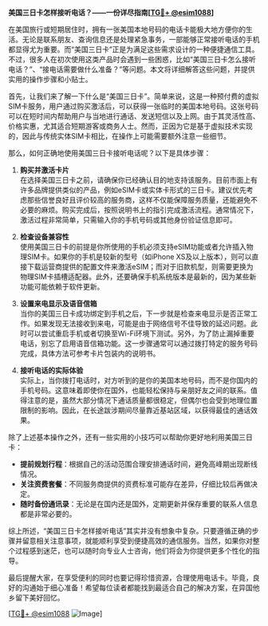**美国三日卡怎样接听电话？——一份详尽指南[[TG💪+ @esim1088](https://t.me/s/esim1088)]**

在美国旅行或短期居住时，拥有一张美国本地号码的电话卡能极大地方便你的生活。无论是联系朋友、查询信息还是处理紧急事务，一部能够正常接听电话的手机都显得尤为重要。而“美国三日卡”正是为满足这些需求设计的一种便捷通信工具。不过，很多人在初次使用这类产品时会遇到一些困惑，比如“美国三日卡怎么接听电话？”、“接电话需要做什么准备？”等问题。本文将详细解答这些问题，并提供实用的操作步骤和小贴士。

首先，让我们来了解一下什么是“美国三日卡”。简单来说，这是一种预付费的虚拟SIM卡服务，用户通过购买激活后，可以获得一张临时的美国本地号码。这张号码可以在短时间内帮助用户与当地进行通话、发送短信以及上网。由于其灵活性高、价格实惠，尤其适合短期游客或商务人士。然而，正因为它是基于虚拟技术实现的，因此与传统实体SIM卡相比，在操作上可能需要额外注意一些细节。

那么，如何正确地使用美国三日卡接听电话呢？以下是具体步骤：

1. **购买并激活卡片**  
   在选择美国三日卡之前，请确保你已经确认目的地支持该服务。目前市面上有许多品牌提供类似的产品，例如eSIM卡或实体卡形式的三日卡。建议优先考虑那些信誉良好且评价较高的服务商，这样不仅能保障服务质量，还能避免不必要的麻烦。购买完成后，按照说明书上的指引完成激活流程。通常情况下，激活过程非常简单，只需输入你的手机号码或其他身份验证信息即可。

2. **检查设备兼容性**  
   使用美国三日卡的前提是你所使用的手机必须支持eSIM功能或者允许插入物理SIM卡。如果你的手机是较新的型号（如iPhone XS及以上版本），则可以直接下载运营商提供的配置文件来激活eSIM；而对于旧款机型，则需要更换为物理SIM卡插槽适配器。此外，还要确保手机系统版本是最新的，因为某些新功能可能依赖于软件更新。

3. **设置来电显示及语音信箱**  
   当你的美国三日卡成功绑定到手机之后，下一步就是检查来电显示是否正常工作。如果发现无法接收到来电，可能是由于网络信号不佳导致的延迟问题。此时可以尝试重启手机或者切换至Wi-Fi环境下测试。另外，为了防止漏掉重要电话，别忘了启用语音信箱功能。这一步骤通常可以通过拨打特定的服务号码完成，具体方法可参考卡片包装内的说明书。

4. **接听电话的实际体验**  
   实际上，当你拨打电话时，对方听到的是你的美国本地号码，而不是你国内的手机号码。这意味着即使你在国外，也能轻松保持与亲朋好友之间的联系。值得注意的是，虽然大部分情况下通话质量都很稳定，但偶尔也会受到地理位置限制的影响。因此，在长途跋涉期间尽量靠近基站区域，以获得最佳的通话效果。

除了上述基本操作之外，还有一些实用的小技巧可以帮助你更好地利用美国三日卡：

- **提前规划行程**：根据自己的活动范围合理安排通话时间，避免高峰期出现断线情况。
- **关注资费套餐**：不同服务商提供的资费标准可能存在差异，仔细比较后再做决定。
- **随时备份通讯录**：无论是在国内还是国外，定期更新并保存重要的联系人信息都是非常必要的。

综上所述，“美国三日卡怎样接听电话”其实并没有想象中复杂。只要遵循正确的步骤并留意相关注意事项，就能顺利享受到便捷高效的通信服务。当然，如果你对整个过程感到迷茫，也可以随时向专业人士咨询，他们将会为你提供更多个性化的指导。

最后提醒大家，在享受便利的同时也要记得珍惜资源，合理使用电话卡。毕竟，良好的沟通始于细心准备！希望每位读者都能找到最适合自己的解决方案，在异国他乡留下美好回忆。  

[[TG💪+ @esim1088](https://t.me/s/esim1088) ![Image](https://i.postimg.cc/4NQfJmqS/Snipaste-2025-05-13-00-14-12.png)]